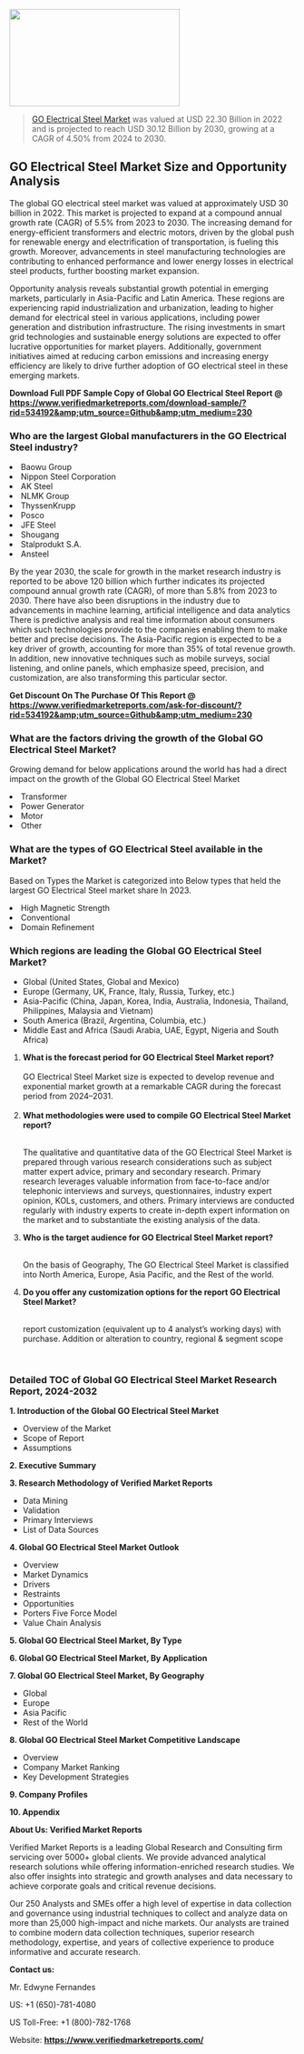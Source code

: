 <img src="https://ffe5etoiles.com/wp-content/uploads/2024/12/MST1-300x171.png" alt="" width="300" height="171" class="alignnone size-medium wp-image-20088" /><blockquote><p><p><a href="https://www.verifiedmarketreports.com/download-sample/?rid=534192&utm_source=Github&utm_medium=230" target="_blank">GO Electrical Steel Market</a> was valued at USD 22.30 Billion in 2022 and is projected to reach USD 30.12 Billion by 2030, growing at a CAGR of 4.50% from 2024 to 2030.</p></blockquote><p><h2>GO Electrical Steel Market Size and Opportunity Analysis</h2><p>The global GO electrical steel market was valued at approximately USD 30 billion in 2022. This market is projected to expand at a compound annual growth rate (CAGR) of 5.5% from 2023 to 2030. The increasing demand for energy-efficient transformers and electric motors, driven by the global push for renewable energy and electrification of transportation, is fueling this growth. Moreover, advancements in steel manufacturing technologies are contributing to enhanced performance and lower energy losses in electrical steel products, further boosting market expansion.</p><p>Opportunity analysis reveals substantial growth potential in emerging markets, particularly in Asia-Pacific and Latin America. These regions are experiencing rapid industrialization and urbanization, leading to higher demand for electrical steel in various applications, including power generation and distribution infrastructure. The rising investments in smart grid technologies and sustainable energy solutions are expected to offer lucrative opportunities for market players. Additionally, government initiatives aimed at reducing carbon emissions and increasing energy efficiency are likely to drive further adoption of GO electrical steel in these emerging markets.</p></p><p class=""><strong>Download Full PDF Sample Copy of Global GO Electrical Steel Report @ <a href="https://www.verifiedmarketreports.com/download-sample/?rid=534192&amp;utm_source=Github&amp;utm_medium=230" target="_blank">https://www.verifiedmarketreports.com/download-sample/?rid=534192&amp;utm_source=Github&amp;utm_medium=230</a></strong></p><h3 id="" class="">Who are the largest Global manufacturers in the GO Electrical Steel industry?</h3><p><li>Baowu Group</li><li> Nippon Steel Corporation</li><li> AK Steel</li><li> NLMK Group</li><li> ThyssenKrupp</li><li> Posco</li><li> JFE Steel</li><li> Shougang</li><li> Stalprodukt S.A.</li><li> Ansteel</li></p><div class=""><div class="" dir="" data-message-author-role="" data-message-id="" data-message-model-slug=""><div class=""><div class=""><div class=""><div class="" dir="" data-message-author-role="" data-message-id="" data-message-model-slug=""><div class=""><div class=""><p>By the year 2030, the scale for growth in the market research industry is reported to be above 120 billion which further indicates its projected compound annual growth rate (CAGR), of more than 5.8% from 2023 to 2030. There have also been disruptions in the industry due to advancements in machine learning, artificial intelligence and data analytics There is predictive analysis and real time information about consumers which such technologies provide to the companies enabling them to make better and precise decisions. The Asia-Pacific region is expected to be a key driver of growth, accounting for more than 35% of total revenue growth. In addition, new innovative techniques such as mobile surveys, social listening, and online panels, which emphasize speed, precision, and customization, are also transforming this particular sector.</p><p><strong>Get Discount On The Purchase Of This Report @&nbsp; <a href="https://www.verifiedmarketreports.com/ask-for-discount/?rid=534192&amp;utm_source=Github&amp;utm_medium=230" target="_blank">https://www.verifiedmarketreports.com/ask-for-discount/?rid=534192&amp;utm_source=Github&amp;utm_medium=230</a></strong></p></div></div></div></div></div></div></div></div><h3 id="" class="">What are the factors driving the growth of the Global GO Electrical Steel Market?</h3><p id="" class="">Growing demand for below applications around the world has had a direct impact on the growth of the Global GO Electrical Steel Market</p><p id="" class=""><li>Transformer</li><li> Power Generator</li><li> Motor</li><li> Other</li></p><h3 id="" class="">What are the types of GO Electrical Steel available in the Market?</h3><p id="" class="">Based on Types the Market is categorized into Below types that held the largest GO Electrical Steel market share In 2023.</p><p id="" class=""><li>High Magnetic Strength</li><li> Conventional</li><li> Domain Refinement</li></p><h3 id="" class="">Which regions are leading the Global GO Electrical Steel Market?</h3><ul><li>Global (United States, Global and Mexico)</li><li>Europe (Germany, UK, France, Italy, Russia, Turkey, etc.)</li><li>Asia-Pacific (China, Japan, Korea, India, Australia, Indonesia, Thailand, Philippines, Malaysia and Vietnam)</li><li>South America (Brazil, Argentina, Columbia, etc.)</li><li>Middle East and Africa (Saudi Arabia, UAE, Egypt, Nigeria and South Africa)</li></ul><p><ol><li><strong>What is the forecast period for GO Electrical Steel Market report?<br /></strong><br /><span data-sheets-root="1" data-sheets-value="{&quot;1&quot;:2,&quot;2&quot;:&quot;XXXX size is expected to develop revenue and exponential market growth at a remarkable CAGR during the forecast period from 2024&ndash;2030.&quot;}" data-sheets-userformat="{&quot;2&quot;:12674,&quot;4&quot;:{&quot;1&quot;:2,&quot;2&quot;:16776960},&quot;10&quot;:2,&quot;11&quot;:0,&quot;15&quot;:&quot;Arial&quot;,&quot;16&quot;:12}">GO Electrical Steel Market size is expected to develop revenue and exponential market growth at a remarkable CAGR during the forecast period from 2024&ndash;2031.</span><br /><br /></li><li><strong>What methodologies were used to compile GO Electrical Steel Market report?<br /><br /></strong><p>The qualitative and quantitative data of the&nbsp;GO Electrical Steel Market is prepared through various research considerations such as subject matter expert advice, primary and secondary research. Primary research leverages valuable information from face-to-face and/or telephonic interviews and surveys, questionnaires, industry expert opinion, KOLs, customers, and others. Primary interviews are conducted regularly with industry experts to create in-depth expert information on the market and to substantiate the existing analysis of the data.&nbsp;</p></li><li><strong>Who is the target audience for GO Electrical Steel Market report?<br /><br /></strong><p>On the basis of Geography, The&nbsp;GO Electrical Steel Market is classified into North America, Europe, Asia Pacific, and the Rest of the world.</p></li><li><strong>Do you offer any customization options for the report GO Electrical Steel Market?<br /><br /></strong><p>report customization (equivalent up to 4 analyst&rsquo;s working days) with purchase. Addition or alteration to country, regional &amp; segment scope</p><p>&nbsp;</p></li></ol></p><h3 id="" class="">Detailed TOC of Global GO Electrical Steel Market Research Report, 2024-2032</h3><p id="" class=""><strong>1. Introduction of the Global GO Electrical Steel Market</strong></p><ul><li>Overview of the Market</li><li>Scope of Report</li><li>Assumptions</li></ul><p id="" class=""><strong>2. Executive Summary</strong></p><p id="" class=""><strong>3. Research Methodology of&nbsp;Verified Market Reports</strong></p><ul><li>Data Mining</li><li>Validation</li><li>Primary Interviews</li><li>List of Data Sources</li></ul><p id="" class=""><strong>4. Global GO Electrical Steel Market Outlook</strong></p><ul><li>Overview</li><li>Market Dynamics</li><li>Drivers</li><li>Restraints</li><li>Opportunities</li><li>Porters Five Force Model</li><li>Value Chain Analysis</li></ul><p id="" class=""><strong>5. Global GO Electrical Steel Market, By&nbsp;Type</strong></p><p id="" class=""><strong>6. Global GO Electrical Steel Market, By Application</strong></p><p id="" class=""><strong>7. Global GO Electrical Steel Market, By Geography</strong></p><ul><li>Global</li><li>Europe</li><li>Asia Pacific</li><li>Rest of the World</li></ul><p id="" class=""><strong>8. Global GO Electrical Steel Market Competitive Landscape</strong></p><ul><li>Overview</li><li>Company Market Ranking</li><li>Key Development Strategies</li></ul><p id="" class=""><strong>9. Company Profiles</strong></p><p id="" class=""><strong>10. Appendix</strong></p><p id="" class=""><strong>About Us: Verified Market Reports</strong></p><p id="" class="">Verified Market Reports is a leading Global Research and Consulting firm servicing over 5000+ global clients. We provide advanced analytical research solutions while offering information-enriched research studies. We also offer insights into strategic and growth analyses and data necessary to achieve corporate goals and critical revenue decisions.</p><p id="" class="">Our 250 Analysts and SMEs offer a high level of expertise in data collection and governance using industrial techniques to collect and analyze data on more than 25,000 high-impact and niche markets. Our analysts are trained to combine modern data collection techniques, superior research methodology, expertise, and years of collective experience to produce informative and accurate research.</p><p id="" class=""><strong>Contact us:</strong></p><p id="" class="">Mr. Edwyne Fernandes</p><p id="" class="">US: +1 (650)-781-4080</p><p id="" class="">US Toll-Free: +1 (800)-782-1768</p><p id="" class="">Website: <a target="" data-test-app-aware-link=""><strong>https://www.verifiedmarketreports.com/</strong></a></p>
